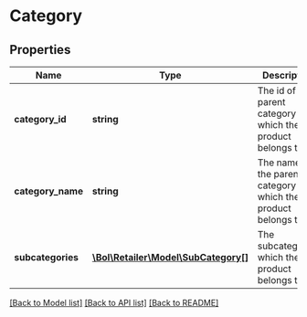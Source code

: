# Category

## Properties
Name | Type | Description | Notes
------------ | ------------- | ------------- | -------------
**category_id** | **string** | The id of the parent category which the product belongs to. | 
**category_name** | **string** | The name of the parent category which the product belongs to. | 
**subcategories** | [**\Bol\Retailer\Model\SubCategory[]**](SubCategory.md) | The subcategories which the product belongs to. | [optional] 

[[Back to Model list]](../README.md#documentation-for-models) [[Back to API list]](../README.md#documentation-for-api-endpoints) [[Back to README]](../README.md)


